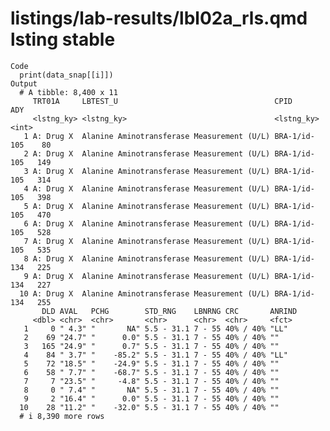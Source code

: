 # listings/lab-results/lbl02a_rls.qmd lsting stable

    Code
      print(data_snap[[i]])
    Output
      # A tibble: 8,400 x 11
         TRT01A     LBTEST_U                                   CPID           ADY
         <lstng_ky> <lstng_ky>                                 <lstng_ky>   <int>
       1 A: Drug X  Alanine Aminotransferase Measurement (U/L) BRA-1/id-105    80
       2 A: Drug X  Alanine Aminotransferase Measurement (U/L) BRA-1/id-105   149
       3 A: Drug X  Alanine Aminotransferase Measurement (U/L) BRA-1/id-105   314
       4 A: Drug X  Alanine Aminotransferase Measurement (U/L) BRA-1/id-105   398
       5 A: Drug X  Alanine Aminotransferase Measurement (U/L) BRA-1/id-105   470
       6 A: Drug X  Alanine Aminotransferase Measurement (U/L) BRA-1/id-105   528
       7 A: Drug X  Alanine Aminotransferase Measurement (U/L) BRA-1/id-105   535
       8 A: Drug X  Alanine Aminotransferase Measurement (U/L) BRA-1/id-134   225
       9 A: Drug X  Alanine Aminotransferase Measurement (U/L) BRA-1/id-134   227
      10 A: Drug X  Alanine Aminotransferase Measurement (U/L) BRA-1/id-134   255
           DLD AVAL   PCHG        STD_RNG    LBNRNG CRC       ANRIND
         <dbl> <chr>  <chr>       <chr>      <chr>  <chr>     <fct> 
       1     0 " 4.3" "       NA" 5.5 - 31.1 7 - 55 40% / 40% "LL"  
       2    69 "24.7" "      0.0" 5.5 - 31.1 7 - 55 40% / 40% ""    
       3   165 "24.9" "      0.7" 5.5 - 31.1 7 - 55 40% / 40% ""    
       4    84 " 3.7" "    -85.2" 5.5 - 31.1 7 - 55 40% / 40% "LL"  
       5    72 "18.5" "    -24.9" 5.5 - 31.1 7 - 55 40% / 40% ""    
       6    58 " 7.7" "    -68.7" 5.5 - 31.1 7 - 55 40% / 40% ""    
       7     7 "23.5" "     -4.8" 5.5 - 31.1 7 - 55 40% / 40% ""    
       8     0 " 7.4" "       NA" 5.5 - 31.1 7 - 55 40% / 40% ""    
       9     2 "16.4" "      0.0" 5.5 - 31.1 7 - 55 40% / 40% ""    
      10    28 "11.2" "    -32.0" 5.5 - 31.1 7 - 55 40% / 40% ""    
      # i 8,390 more rows

